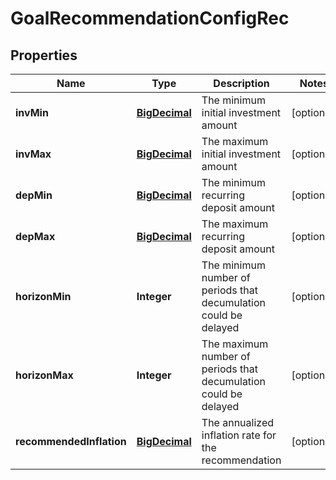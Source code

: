 
# GoalRecommendationConfigRec

## Properties
Name | Type | Description | Notes
------------ | ------------- | ------------- | -------------
**invMin** | [**BigDecimal**](BigDecimal.md) | The minimum initial investment amount |  [optional]
**invMax** | [**BigDecimal**](BigDecimal.md) | The maximum initial investment amount |  [optional]
**depMin** | [**BigDecimal**](BigDecimal.md) | The minimum recurring deposit amount |  [optional]
**depMax** | [**BigDecimal**](BigDecimal.md) | The maximum recurring deposit amount |  [optional]
**horizonMin** | **Integer** | The minimum number of periods that decumulation could be delayed |  [optional]
**horizonMax** | **Integer** | The maximum number of periods that decumulation could be delayed |  [optional]
**recommendedInflation** | [**BigDecimal**](BigDecimal.md) | The annualized inflation rate for the recommendation |  [optional]



